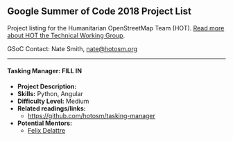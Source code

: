 ## Google Summer of Code 2018 Project List

Project listing for the Humanitarian OpenStreetMap Team (HOT). [Read more about HOT the Technical Working Group](project-ideas/google-soc/about.md). 

GSoC Contact: Nate Smith, nate@hotosm.org

****

#### Tasking Manager: FILL IN
- **Project Description:** 
- **Skills:** Python, Angular
- **Difficulty Level:** Medium
- **Related readings/links:** 
  - https://github.com/hotosm/tasking-manager
- **Potential Mentors:** 
  - [Felix Delattre](https://github.com/xamanu)
